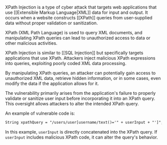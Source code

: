 XPath Injection is a type of cyber attack that targets web applications that use [[Extensible Markup Language|XML]] data for input and output. It occurs when a website constructs [[XPath]] queries from user-supplied data without proper validation or sanitization.

XPath (XML Path Language) is used to query XML documents, and manipulating XPath queries can lead to unauthorized access to data or other malicious activities.

XPath Injection is similar to [[SQL Injection]] but specifically targets applications that use XPath. Attackers inject malicious XPath expressions into queries, exploiting poorly coded XML data processing.

By manipulating XPath queries, an attacker can potentially gain access to unauthorized XML data, retrieve hidden information, or in some cases, even modify the data if the application allows for it.

The vulnerability primarily arises from the application's failure to properly validate or sanitize user input before incorporating it into an XPath query. This oversight allows attackers to alter the intended XPath query.

An example of vulnerable code is:

```xml
String xpathQuery = "/users/user[username/text()='" + userInput + "']";
```

In this example, `userInput` is directly concatenated into the XPath query. If `userInput` includes malicious XPath code, it can alter the query's behavior.

